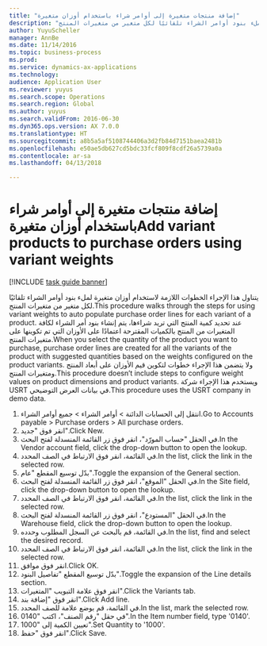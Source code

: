 ```yaml
--- 
title: "إضافة منتجات متغيرة إلى أوامر شراء باستخدام أوزان متغيرة"
description: "يتناول هذا الإجراء الخطوات اللازمة لاستخدام أوزان متغيرة لملء بنود أوامر الشراء تلقائيًا لكل متغير من متغيرات المنتج."
author: YuyuScheller
manager: AnnBe
ms.date: 11/14/2016
ms.topic: business-process
ms.prod: 
ms.service: dynamics-ax-applications
ms.technology: 
audience: Application User
ms.reviewer: yuyus
ms.search.scope: Operations
ms.search.region: Global
ms.author: yuyus
ms.search.validFrom: 2016-06-30
ms.dyn365.ops.version: AX 7.0.0
ms.translationtype: HT
ms.sourcegitcommit: a8b5a5af5108744406a3d2fb84d7151baea2481b
ms.openlocfilehash: e50ae5db627cd5bdc33fcf809f8cdf26a5739a0a
ms.contentlocale: ar-sa
ms.lasthandoff: 04/13/2018

---
```

# <a name="add-variant-products-to-purchase-orders-using-variant-weights"></a><span data-ttu-id="d240f-103">إضافة منتجات متغيرة إلى أوامر شراء باستخدام أوزان متغيرة</span><span class="sxs-lookup"><span data-stu-id="d240f-103">Add variant products to purchase orders using variant weights</span></span>

[!INCLUDE [task guide banner](../../includes/task-guide-banner.md)]

<span data-ttu-id="d240f-104">يتناول هذا الإجراء الخطوات اللازمة لاستخدام أوزان متغيرة لملء بنود أوامر الشراء تلقائيًا لكل متغير من متغيرات المنتج.</span><span class="sxs-lookup"><span data-stu-id="d240f-104">This procedure walks through the steps for using variant weights to auto populate purchase order lines for each variant of a product.</span></span> <span data-ttu-id="d240f-105">عند تحديد كمية المنتج التي تريد شراءها، يتم إنشاء بنود أمر الشراء لكافة المتغيرات من المنتج بالكميات المقترحة اعتمادًا على الأوزان التي تم تكوينها على متغيرات المنتج.</span><span class="sxs-lookup"><span data-stu-id="d240f-105">When you select the quantity of the product you want to purchase, purchase order lines are created for all the variants of the product with suggested quantities based on the weights configured on the product variants.</span></span> <span data-ttu-id="d240f-106">ولا يتضمن هذا الإجراء خطوات لتكوين قيم الأوزان على أبعاد المنتج ومتغيرات المنتج.</span><span class="sxs-lookup"><span data-stu-id="d240f-106">This procedure doesn’t include steps to configure weight values on product dimensions and product variants.</span></span> <span data-ttu-id="d240f-107">ويستخدم هذا الإجراء شركة USRT في بيانات العرض التوضيحي.</span><span class="sxs-lookup"><span data-stu-id="d240f-107">This procedure uses the USRT company in demo data.</span></span>

1. <span data-ttu-id="d240f-108">انتقل إلى الحسابات الدائنة > أوامر الشراء > جميع أوامر الشراء.</span><span class="sxs-lookup"><span data-stu-id="d240f-108">Go to Accounts payable > Purchase orders > All purchase orders.</span></span>
2. <span data-ttu-id="d240f-109">انقر فوق "جديد".</span><span class="sxs-lookup"><span data-stu-id="d240f-109">Click New.</span></span>
3. <span data-ttu-id="d240f-110">في الحقل "حساب المورّد‬"، انقر فوق زر القائمة المنسدلة لفتح البحث.</span><span class="sxs-lookup"><span data-stu-id="d240f-110">In the Vendor account field, click the drop-down button to open the lookup.</span></span>
4. <span data-ttu-id="d240f-111">في القائمة، انقر فوق الارتباط في الصف المحدد.</span><span class="sxs-lookup"><span data-stu-id="d240f-111">In the list, click the link in the selected row.</span></span>
5. <span data-ttu-id="d240f-112">بدّل توسيع المقطع "عام".</span><span class="sxs-lookup"><span data-stu-id="d240f-112">Toggle the expansion of the General section.</span></span>
6. <span data-ttu-id="d240f-113">في الحقل "الموقع"، انقر فوق زر القائمة المنسدلة لفتح البحث.</span><span class="sxs-lookup"><span data-stu-id="d240f-113">In the Site field, click the drop-down button to open the lookup.</span></span>
7. <span data-ttu-id="d240f-114">في القائمة، انقر فوق الارتباط في الصف المحدد.</span><span class="sxs-lookup"><span data-stu-id="d240f-114">In the list, click the link in the selected row.</span></span>
8. <span data-ttu-id="d240f-115">في الحقل "المستودع"، انقر فوق زر القائمة المنسدلة لفتح البحث.</span><span class="sxs-lookup"><span data-stu-id="d240f-115">In the Warehouse field, click the drop-down button to open the lookup.</span></span>
9. <span data-ttu-id="d240f-116">في القائمة، قم بالبحث عن السجل المطلوب وحدده.</span><span class="sxs-lookup"><span data-stu-id="d240f-116">In the list, find and select the desired record.</span></span>
10. <span data-ttu-id="d240f-117">في القائمة، انقر فوق الارتباط في الصف المحدد.</span><span class="sxs-lookup"><span data-stu-id="d240f-117">In the list, click the link in the selected row.</span></span>
11. <span data-ttu-id="d240f-118">انقر فوق موافق.</span><span class="sxs-lookup"><span data-stu-id="d240f-118">Click OK.</span></span>
12. <span data-ttu-id="d240f-119">بدّل توسيع المقطع "تفاصيل البنود‬‬".</span><span class="sxs-lookup"><span data-stu-id="d240f-119">Toggle the expansion of the Line details section.</span></span>
13. <span data-ttu-id="d240f-120">انقر فوق علامة التبويب "المتغيرات‬".</span><span class="sxs-lookup"><span data-stu-id="d240f-120">Click the Variants tab.</span></span>
14. <span data-ttu-id="d240f-121">انقر فوق "إضافة بند".</span><span class="sxs-lookup"><span data-stu-id="d240f-121">Click Add line.</span></span>
15. <span data-ttu-id="d240f-122">في القائمة، قم بوضع علامة للصف المحدد.</span><span class="sxs-lookup"><span data-stu-id="d240f-122">In the list, mark the selected row.</span></span>
16. <span data-ttu-id="d240f-123">في حقل "رقم الصنف"، اكتب "0140".</span><span class="sxs-lookup"><span data-stu-id="d240f-123">In the Item number field, type '0140'.</span></span>
17. <span data-ttu-id="d240f-124">تعيين الكمية إلى "1000".</span><span class="sxs-lookup"><span data-stu-id="d240f-124">Set Quantity to '1000'.</span></span>
18. <span data-ttu-id="d240f-125">انقر فوق "حفظ".</span><span class="sxs-lookup"><span data-stu-id="d240f-125">Click Save.</span></span>



